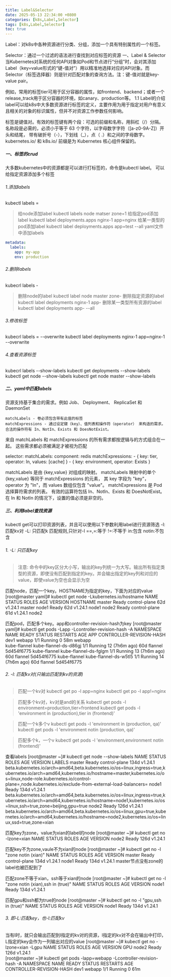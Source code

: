 ```yaml
---
title: Label&Selector
date: 2025-05-13 22:34:00 +0800
categories: [k8s,Label,Selector]
tags: [k8s,Label,Selector]
toc: true
---
```


Label：对k8s中各种资源进行分类、分组，添加一个具有特别属性的一个标签。

Selector：通过一个过滤的语法进行查找到对应标签的资源
一、Label & Selector
当Kubernetes对系统的任何API对象如Pod和节点进行“分组”时，会对其添加Label（key=value形式的“键-值对”）用以精准地选择对应的API对象。而Selector（标签选择器）则是针对匹配对象的查询方法。注：键-值对就是key-value pair。

例如，常用的标签tier可用于区分容器的属性，如frontend、backend；或者一个release_track用于区分容器的环境，如canary、production等。
1.1 Label的介绍
label可以给k8s中大多数资源进行标签的定义，主要作用为用于指定对用户有意义且相关的对象的标识属性，但并不对资源工作参数任何影响。

标签是键值对。有效的标签键有两个段：可选的前缀和名称，用斜杠（/）分隔。 名称段是必需的，必须小于等于 63 个字符，以字母数字字符（[a-z0-9A-Z]）开头和结尾， 带有破折号（-），下划线（_），点（ .）和之间的字母数字。
kubernetes.io/ 和 k8s.io/ 前缀是为 Kubernetes 核心组件保留的。

##### 一、标签的crud
大多数kubernetes中的资源都是可以进行打标签的，命令是kubectl label。
可以给指定资源添加多个标签
###### 1.添加labels
kubectl labels <resourcesclass> <resources> <key>=<value>
>给node添加label
kubectl labels node matser zone=1
>给指定pod添加label
kubectl label deployments.apps nginx-1 app=nginx 
>给某一类型的pod添加label
kubectl label deployments.apps app=test --all
yaml文件中添加labels
```yaml
metadata:
  labels:
    app: my-app
    env: production
```

###### 2.删除labels
kubecrl labels <resourcesclass> <resources> <key>-
>删除node的label
kubectl label node master zone-
>删除指定资源的label
kubectl label deployments nginx-1 app-
>删除某一类型所有资源的label
kubectl label deployments app- --all

###### 3.修改标签
kubecrl labels <resourcesclass> <resources> <key>=<value> --overwrite
kubectl label deployments nginx-1 app=nginx-1 --overwrite

###### 4.查看资源标签
kubecrl labels <resourcesclass> --show-labels
kubectl get deployments --show-labels
kubectl get node --show-labels
kubectl get node master --show-labels

##### 二、yaml中匹配labels
资源支持基于集合的需求。例如 Job、 Deployment、 ReplicaSet 和 DaemonSet

    matchLabels - 卷必须包含带有此值的标签
    matchExpressions - 通过设定键（key）、值列表和操作符（operator） 来构造的需求。合法的操作符有 In、NotIn、Exists 和 DoesNotExist。

来自 matchLabels 和 matchExpressions 的所有需求都按逻辑与的方式组合在一起。 这些需求都必须被满足才被视为匹配

selector:
  matchLabels:
    component: redis
  matchExpressions:
    - { key: tier, operator: In, values: [cache] }
    - { key: environment, operator: Exists }

matchLabels 是由 {key,value} 对组成的映射。 matchLabels 映射中的单个 {key,value} 等同于 matchExpressions 的元素， 其 key 字段为 "key"，operator 为 "In"，而 values 数组仅包含 "value"。 matchExpressions 是 Pod 选择算符需求的列表。 有效的运算符包括 In、NotIn、Exists 和 DoesNotExist。 在 In 和 NotIn 的情况下，设置的值必须是非空的。 

##### 三、利用label查找资源
kubectl get可以打印资源列表，并且可以使用以下参数利用label进行资源筛选
    -l: 匹配kv对
    -L: 只匹配k
匹配规则,只针对-l
    ==,=:等于
    !=:不等于
    in:包含
    notin:不包含
###### 1. -L: 只匹配key 
>注意:
命令中的key区分大小写，输出的key列统一为大写。输出所有指定类型的资源，即使没有匹配到指定的key。并会输出指定的key列和对应的value，即使value为空也会显示为空

匹配node，匹配一个key。HOSTNAME为指定的key，下面为对应的value
[root@master yaml]# kubectl get node -Lkubernetes.io/hostname
NAME     STATUS   ROLES           AGE   VERSION   HOSTNAME
master   Ready    control-plane   62d   v1.24.1   master
node1    Ready    <none>          62d   v1.24.1   node1
node2    Ready    control-plane   61d   v1.24.1   node2

匹配pod，匹配多个key。app和controller-revision-hash为key
[root@master yaml]# kubectl get pods -Lapp -Lcontroller-revision-hash -A 
NAMESPACE      NAME                             READY   STATUS    RESTARTS        AGE    APP       CONTROLLER-REVISION-HASH
dev1           webapp                           1/1     Running   0               58m    webapp    
kube-flannel   kube-flannel-ds-d86gj            1/1     Running   12 (7h6m ago)   60d    flannel   5d454f6775
kube-flannel   kube-flannel-ds-fglgm            1/1     Running   13 (7h6m ago)   60d    flannel   5d454f6775
kube-flannel   kube-flannel-ds-w5tl5            1/1     Running   14 (7h6m ago)   60d    flannel   5d454f6775

 
###### 2. -l: 匹配kv对(只输出匹配到kv的资源)
>匹配一个kv对
kubectl get po -l app=nginx
kubectl get po -l app!=nginx

>匹配多个kv对，kv对是and的关系
kubectl get pods -l environment=production,tier=frontend
kubectl get pods -l 'environment in (production),tier in (frontend)'

>匹配一个k多个v
kubectl get pods -l 'environment in (production, qa)'
kubectl get pods -l 'environment notin (production, qa)'

>匹配多个k，一个v
kubectl get pods -l 'environment,environment notin (frontend)'

查看labels
[root@master ~]# kubectl get node --show-labels 
NAME     STATUS   ROLES           AGE    VERSION   LABELS
master   Ready    control-plane   134d   v1.24.1   beta.kubernetes.io/arch=amd64,beta.kubernetes.io/os=linux,ingress=true,kubernetes.io/arch=amd64,kubernetes.io/hostname=master,kubernetes.io/os=linux,node-role.kubernetes.io/control-plane=,node.kubernetes.io/exclude-from-external-load-balancers=
node1    Ready    <none>          134d   v1.24.1   beta.kubernetes.io/arch=amd64,beta.kubernetes.io/os=linux,ingress=true,kubernetes.io/arch=amd64,kubernetes.io/hostname=node1,kubernetes.io/os=linux,ssh=true,zone=beijing,gpu=true
node2    Ready    <none>          126d   v1.24.1   beta.kubernetes.io/arch=amd64,beta.kubernetes.io/os=linux,gpu=true,kubernetes.io/arch=amd64,kubernetes.io/hostname=node2,kubernetes.io/os=linux,ssd=true,zone=xian

匹配key为zone，value为xian的label的node
[root@master ~]# kubectl get no -lzone=xian
NAME    STATUS   ROLES    AGE    VERSION
node2   Ready    <none>   126d   v1.24.1

匹配key不为zone,vaule不为xian的node
[root@master ~]# kubectl get no -l "zone notin (xian)"
NAME     STATUS   ROLES           AGE    VERSION
master   Ready    control-plane   134d   v1.24.1
node1    Ready    <none>          134d   v1.24.1
master节点没有zone的label也被匹配到了

匹配zone不等于xian，ssh等于xian的node
[root@master ~]# kubectl get no -l "zone notin (xian),ssh in (true)"
NAME    STATUS   ROLES    AGE    VERSION
node1   Ready    <none>   134d   v1.24.1

匹配gpu和ssh都为true的node
[root@master ~]# kubectl get no -l "gpu,ssh in (true)"
NAME    STATUS   ROLES    AGE    VERSION
node1   Ready    <none>   134d   v1.24.1


###### 3. 即-L:匹配key，也-l:匹配kv
当有l时，就只会输出匹配到l指定的kv对的资源，l指定的kv对不会在输出中打印，L指定的key会作为一列输出对应的value
[root@master ~]# kubectl get no -lzone=xian -Lgpu
NAME    STATUS   ROLES    AGE    VERSION   GPU
node2   Ready    <none>   126d   v1.24.1   
[root@master ~]# kubectl get pods -lapp=webapp -Lcontroller-revision-hash -A 
NAMESPACE   NAME     READY   STATUS    RESTARTS   AGE   CONTROLLER-REVISION-HASH
dev1        webapp   1/1     Running   0          61m  